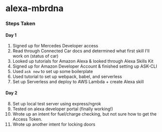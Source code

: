 # alexa-mbrdna

### Steps Taken
#### Day 1
01. Signed up for Mercedes Developer access
02. Read through Connected Car docs and determined what first skill I'll work on (status of car)
03. Looked up tutorials for Amazon Alexa & looked through Alexa Skills Kit
04. Signed up for Amazon Developer Account & finished setting up ASK-CLI
05. Used `ask new` to set up some boilerplate
06. Used tutorial to set up webpack, babel, and serverless
07. Set up Serverless and deploy to AWS Lambda + create Alexa skill

#### Day 2
08. Set up local test server using express/ngrok
09. Tested on alexa developer portal (finally working!)
10. Wrote up an intent for fuel/charge checking, but not sure how to get the Access Token.
11. Wrote up another intent for locking doors